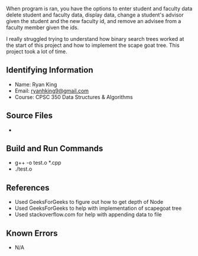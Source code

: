 
When program is ran, you have the options to enter student and faculty data
delete student and faculty data, display data, change a student's advisor given the student 
and the new faculty id, and remove an advisee from a faculty member given the ids.

I really struggled trying to understand how binary search trees worked
at the start of this project and how to implement the scape goat tree.
This project took a lot of time.

## Identifying Information
* Name: Ryan King
* Email: ryanhking9@gmail.com
* Course: CPSC 350 Data Structures & Algorithms

## Source Files
* 

## Build and Run Commands
* g++ -o test.o *.cpp
* ./test.o

## References
* Used GeeksForGeeks to figure out how to get depth of Node
* Used GeeksForGeeks to help with implementation of scapegoat tree
* Used stackoverflow.com for help with appending data to file

## Known Errors
* N/A
